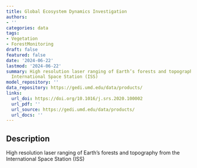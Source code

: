 ```yaml
---
title: Global Ecosystem Dynamics Investigation
authors:
- ''
categories: data
tags:
- Vegetation
- ForestMonitoring
draft: false
featured: false
date: '2024-06-22'
lastmod: '2024-06-22'
summary: High resolution laser ranging of Earth’s forests and topography from the
  International Space Station (ISS)
model_repository: ''
data_repository: https://gedi.umd.edu/data/products/
links:
  url_doi: https://doi.org/10.1016/j.srs.2020.100002
  url_pdf: ''
  url_source: https://gedi.umd.edu/data/products/
  url_docs: ''
---
```


## Description

High resolution laser ranging of Earth’s forests and topography from the International Space Station (ISS)

